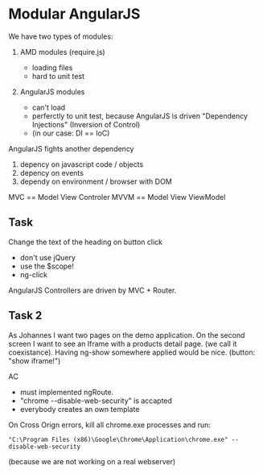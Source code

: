 # Modular AngularJS 

 We have two types of modules:

1. AMD modules (require.js)
	* loading files
	* hard to unit test


2. AngularJS modules

	* can't load
	* perferctly to unit test, because AngularJS is driven "Dependency Injections" (Inversion of Control)
	* (in our case: DI == IoC)



AngularJS fights another dependency

1. depency on javascript code / objects
2. depency on events
3. dependy on environment / browser with DOM


MVC == Model View Controler
MVVM == Model View ViewModel


## Task

Change the text of the heading on button click

* don't use jQuery
* use the $scope!
* ng-click


AngularJS Controllers are driven by MVC + Router. 


## Task 2

As Johannes I want two pages on the demo application.
On the second screen I want to see an Iframe with a products detail page. (we call it coexistance). Having ng-show somewhere applied would be nice. (button: "show iframe!")

AC
- must implemented ngRoute.  
- "chrome --disable-web-security" is accapted  
- everybody creates an own template  



On Cross Orign errors, kill all chrome.exe processes and run:
```
"C:\Program Files (x86)\Google\Chrome\Application\chrome.exe" --disable-web-security
```

(because we are not working on a real webserver)